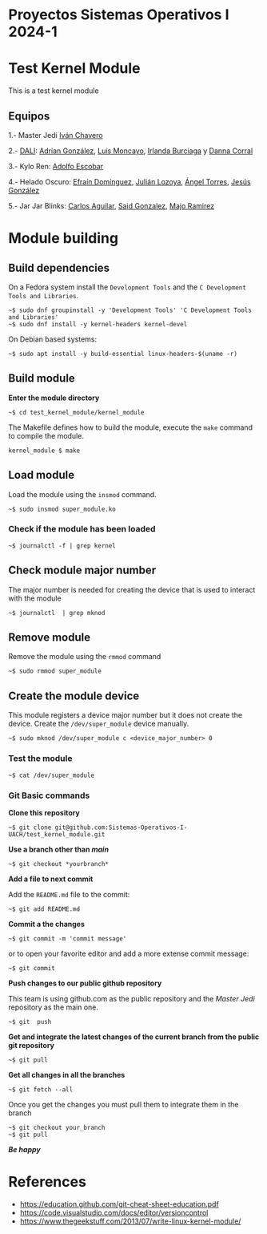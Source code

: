 # Proyectos Sistemas Operativos I 2024-1

# Test Kernel Module
This is a test kernel module

## Equipos
1.- Master Jedi [Iván Chavero](https://github.com/Sistemas-Operativos-I-UACH/proyectos-2024-1/tree/main/examples)

2.- [DALI](https://github.com/Sistemas-Operativos-I-UACH/proyectos-2024-1/tree/bb3ba5ca46fdd16337b289ea23a74e3d1db36cca/Equipo-DALI): [Adrian González](https://github.com/Adrigondo), [Luis Moncayo](https://github.com/Luis6784), [Irlanda Burciaga](https://github.com/andy462) y [Danna Corral](https://github.com/DannaMAC)

3.- Kylo Ren: [Adolfo Escobar](https://github.com/Sistemas-Operativos-I-UACH/proyectos-2024-1/tree/main/a362839)

4.- Helado Oscuro: [Efraín Domínguez](https://github.com/efradguez), [Julián Lozoya](https://github.com/LJ365290), [Ángel Torres](https://github.com/colosus762), [Jesús González](https://github.com/CronosKnight)

5.- Jar Jar Blinks: [Carlos Aguilar](https://github.com/CarlosAguilar17), [Said Gonzalez](https://github.com/SaidGlez), [Majo Ramirez](https://github.com/Majoram2)
# Module building

## Build dependencies

On a Fedora system install the `Development Tools`  and the `C Development Tools and Libraries`.

```
~$ sudo dnf groupinstall -y 'Development Tools' 'C Development Tools and Libraries'
~$ sudo dnf install -y kernel-headers kernel-devel
```

On Debian based systems:

```
~$ sudo apt install -y build-essential linux-headers-$(uname -r)
```

## Build module

**Enter the module directory**

```
~$ cd test_kernel_module/kernel_module
```

The Makefile defines how to build the module, execute the `make` command to compile the module.

```
kernel_module $ make
```

## Load module

Load the module using the `insmod` command.

```
~$ sudo insmod super_module.ko
```

### Check if the module has been loaded

```
~$ journalctl -f | grep kernel
```

## Check module major number

The major number is needed for creating the device that is used to interact with the module
```
~$ journalctl  | grep mknod
```


## Remove module

Remove the module using the `rmmod` command

```
~$ sudo rmmod super_module
```

## Create the module device

This module registers a device major number but it does not create the device. Create the `/dev/super_module` device manually.

```
~$ sudo mknod /dev/super_module c <device_major_number> 0
```

### Test the module

```
~$ cat /dev/super_module
```


### Git Basic commands

**Clone this repository**

```
~$ git clone git@github.com:Sistemas-Operativos-I-UACH/test_kernel_module.git
```

**Use a branch other than *main***

```
~$ git checkout *yourbranch*
```

**Add a file to next commit**

Add the `README.md` file to the commit:

```
~$ git add README.md
```

**Commit a the changes**
```
~$ git commit -m 'commit message'
```

or to open your favorite editor and add a more extense commit message:

```
~$ git commit
```

**Push changes to our public github repository**

This team is using github.com as the public repository and the *Master Jedi* repository as the main one.

```
~$ git  push
```

**Get and integrate the latest changes of the current branch from the public git repository**

```
~$ git pull
```

**Get all changes in all the branches**

```
~$ git fetch --all
```

Once you get the changes you must pull them to integrate them in the branch

```
~$ git checkout your_branch
~$ git pull
```


***Be happy***

# References

* https://education.github.com/git-cheat-sheet-education.pdf
* https://code.visualstudio.com/docs/editor/versioncontrol
* https://www.thegeekstuff.com/2013/07/write-linux-kernel-module/

